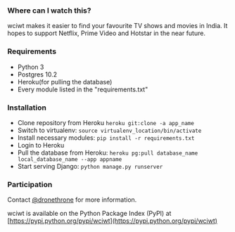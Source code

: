 ### Where can I watch this?
wciwt makes it easier to find your favourite TV shows and movies in India. It hopes to support Netflix, Prime Video and Hotstar in the near future.

### Requirements
* Python 3
* Postgres 10.2
* Heroku(for pulling the database)
* Every module listed in the "requirements.txt"

### Installation
* Clone repository from Heroku ```heroku git:clone -a app_name```
* Switch to virtualenv: ```source virtualenv_location/bin/activate```
* Install necessary modules: ```pip install -r requirements.txt```
* Login to Heroku
* Pull the database from Heroku: ```heroku pg:pull database_name local_database_name --app appname```
* Start serving Django: ```python manage.py runserver```

### Participation
Contact [@dronethrone](https://t.me/dronethrone/) for more information.

wciwt is available on the Python Package Index (PyPI) at [https://pypi.python.org/pypi/wciwt](https://pypi.python.org/pypi/wciwt)